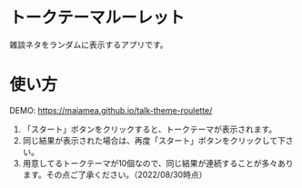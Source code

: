 # トークテーマルーレット
雑談ネタをランダムに表示するアプリです。

# 使い方

DEMO: https://maiamea.github.io/talk-theme-roulette/

1. 「スタート」ボタンをクリックすると、トークテーマが表示されます。
2. 同じ結果が表示された場合は、再度「スタート」ボタンをクリックして下さい。
3. 用意してるトークテーマが10個なので、同じ結果が連続することが多々あります。その点ご了承ください。（2022/08/30時点）